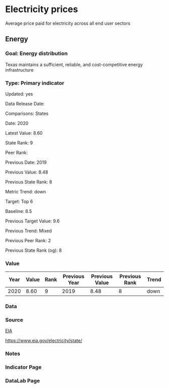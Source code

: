# Electricity prices

Average price paid for electricity across all end user sectors

## Energy

### Goal: Energy distribution

Texas maintains a sufficient, reliable, and cost-competitive energy infrastructure

### Type: Primary indicator

Updated: yes

Data Release Date: 

Comparisons: States

Date: 2020

Latest Value: 8.60 

State Rank: 9

Peer Rank: 

Previous Date: 2019

Previous Value: 8.48

Previous State Rank: 8

Metric Trend: down

Target: Top 6

Baseline: 8.5

Previous Target Value: 9.6

Previous Trend: Mixed

Previous Peer Rank: 2

Previous State Rank (og): 8

### Value

| Year      |  Value      | Rank        | Previous Year | Previous Value | Previous Rank | Trend | 
| ----------- | ----------- | ----------- | ----------- | ----------- | ----------- | -----------|
|   2020      |  8.60       |  9          |      2019   |   8.48      |      8      |    down    | 

### Data

### Source

[EIA](https://www.eia.gov/electricity/sales_revenue_price/)

https://www.eia.gov/electricity/state/

### Notes


### Indicator Page


### DataLab Page
